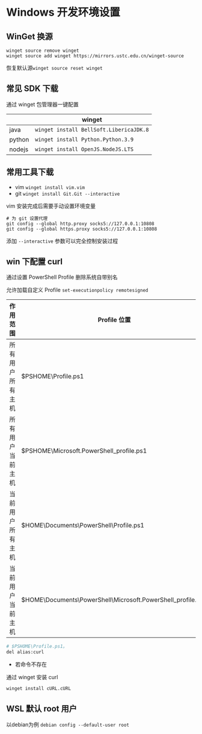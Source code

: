 # Windows 开发环境设置

## WinGet 换源

```shell
winget source remove winget
winget source add winget https://mirrors.ustc.edu.cn/winget-source
```

恢复默认源`winget source reset winget`

## 常见 SDK 下载

通过 winget 包管理器一键配置

|        | winget                                  |
| ------ | --------------------------------------- |
| java   | `winget install BellSoft.LibericaJDK.8` |
| python | `winget install Python.Python.3.9`      |
| nodejs | `winget install OpenJS.NodeJS.LTS`      |

## 常用工具下载

- vim `winget install vim.vim`
- git `winget install Git.Git --interactive`

vim 安装完成后需要手动设置环境变量

```shell
# 为 git 设置代理
git config --global http.proxy socks5://127.0.0.1:10808
git config --global https.proxy socks5://127.0.0.1:10808
```

添加 `--interactive` 参数可以完全控制安装过程

## win 下配置 curl

通过设置 PowerShell Profile 删除系统自带别名

允许加载自定义 Profile `set-executionpolicy remotesigned`

| 作用范围          | Profile 位置                                                |
| ----------------- | ----------------------------------------------------------- |
| 所有用户 所有主机 | $PSHOME\Profile.ps1                                         |
| 所有用户 当前主机 | $PSHOME\Microsoft.PowerShell_profile.ps1                    |
| 当前用户 所有主机 | $HOME\Documents\PowerShell\Profile.ps1                      |
| 当前用户 当前主机 | $HOME\Documents\PowerShell\Microsoft.PowerShell_profile.ps1 |

```bash title="C:\Windows\System32\WindowsPowerShell\v1.0\Profile.ps1"
# $PSHOME\Profile.ps1。
del alias:curl
```

- 若命令不存在

通过 winget 安装 curl

```bash
winget install cURL.cURL
```

## WSL 默认 root 用户

以debian为例 `debian config --default-user root`
